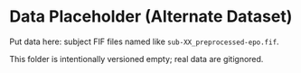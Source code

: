 # Data Placeholder (Alternate Dataset)

Put data here: subject FIF files named like `sub-XX_preprocessed-epo.fif`.

This folder is intentionally versioned empty; real data are gitignored.
